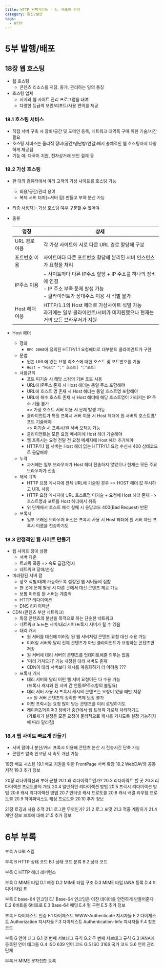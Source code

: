 ```yaml
---
title: HTTP 완벽가이드 - 5. 배포와 관리
category: 통신/보안
tags:
  - HTTP
---
```

# 5부 발행/배포

## 18장 웹 호스팅
+ 웹 호스팅
  - 콘텐츠 리소스를 저장, 중개, 관리하는 일의 통칭
+ 호스팅 업체
  - 서버와 웹 사이트 관리 프로그램을 대여
  - 다양한 등급의 보안/리포트/사용 편의를 제공

### 18.1 호스팅 서비스
+ 직접 서버 구축 시 장비/공간 및 도메인 등록, 네트워크 대역폭 구매 위한 기술/시간 필요
+ 호스팅 서비스는 물리적 장비(공간/냉난방/연결)에서 총체적인 웹 호스팅까지 다양하게 제공됨
+ 기능 예: 다국어 지원, 전자상거래 보안 결제 등

### 18.2 가상 호스팅
+ 한 대의 컴퓨터에서 여러 고객의 가상 사이트를 호스팅 가능
  - 비용/공간/관리 용이
  - 복제 서버 더미(=서버 팜) 만들고 부하 분산 가능 
+ 최종 사용자는 가상 호스팅 여부 구분할 수 없어야 
+ 종류

  |명칭|상세|
  |---|---|
  |URL 경로 이용|각 가상 사이트에 서로 다른 URL 경로 할당해 구분|
  |포트번호 이용|사이트마다 다른 포트번호 할당해 분리된 서버 인스턴스가 요청을 처리|
  |IP주소 이용|- 사이트마다 다른 IP주소 할당 + IP 주소를 하나의 장비에 연결 <br> - IP 주소 부족 문제 발생 가능 <br> - 클라이언트가 상대주소 이용 시 식별 불가|
  |Host 헤더 이용|HTTP/1.1의 Host 헤더로 가상사이트 식별 가능 <br> 과거에는 일부 클라이언트/서버가 미지원했으나 현재는 거의 모든 브라우저가 지원|

+ Host 헤더
  - 정의
    * `RFC 2068`에 정의된 HTTP/1.1 요청헤더로 대부분의 클라이언트가 구현 
  - 문법
    * 원본 URL에 있는 요청 리소스에 대한 호스트 및 포트번호를 기술
    * `Host = "Host" ":" 호스트[ ":"포트]`
  - 사용규칙
    * 포트 미기술 시 해당 스킴의 기본 포트 사용
    * URL에 IP주소 존재 시 Host 헤더는 동일 주소 포함해야
    * URL에 호스트 명 존재 시 Host 헤더는 동일 호스트명 포함해야
    * URL에 복수 호스트 존재 시 Host 해더에 해당 호스트명이 가리키는 IP 주소 기술 불가  
      => 가상 호스트 서버 이용 시 문제 발생 가능
    * 클라이언트가 특정 프록시 서버 이용 시 Host 헤더에 원 서버의 호스트명/포트 기술해야    
      => 미기술 시 프록시/원 서버 오작동 가능
    * 클라이언트는 모든 요청 메세지에 Host 헤더 기술해야
    * 웹 프록시는 요청 전달 전 요청 메세지에 Host 헤더 추가해야
    * HTTP/1.1 웹 서버는 Host 헤더 없는 HTTP/1.1 요청 수신시 400 상태코드로 응답해야    
  - 누락
    * 과거에는 일부 브라우저가 Host 헤더 전송하지 않았으나 현재는 모든 주요 브라우저가 전송
  - 해석 규칙
    * HTTP 요청 메시지에 전체 URL에 기술된 경우 => HOST 헤더 값 무시하고 URL 사용
    * HTTP 요청 메시지에 URL 호스트명 미기술 + 요청에 Host 헤더 존재 => 호스트명과 포트를 Host 헤더에서 취득
    * 위 단계에서 호스트 해석 실패 시 응답코드 400(Bad Request) 반환 
  - 프록시 
    * 일부 오래된 브라우저 버전은 프록시 사용 시 Host 헤더에 원 서버 아닌 프록시 이름을 전송하기도

### 18.3 안정적인 웹 사이트 만들기
+ 웹 사이트 장애 상황
  - 서버 다운
  - 트래픽 폭증 => 속도 급감/정지
  - 네트워크 장애/손실
+ 미러링된 서버 팜
  - 상호 식별/대체 가능하도록 설정된 웹 서버들의 집합
  - 한 곳에 문제 발생 시 다른 곳에서 대신 콘텐츠 제공 가능
  - 보통 미러링 된 서버는 계층적 
  - HTTP 리다이렉션
  - DNS 리다이렉션
+ CDN (콘텐츠 부산 네트워크)
  - 특정 콘텐츠의 분산을 목적으로 하는 단순한 네트워크
  - 네트워크 노드는 서버/대리서버/프록시 서버가 될 수 있음
  - 대리 캐시
    * 원 서버를 대신해 미러링 된 웹 서버처럼 콘텐츠 요청 대신 수용 가능
    * 미러링 서버와 달리 전체 콘텐츠가 아닌 클라이언트가 요청하는 콘텐츠만 저장
    * 원 서버에 대리 서버의 콘텐츠를 업데이트해줄 의무는 없음
    * '미리 가져오기' 기능 내장된 대리 서버도 존재
    * CDN이 대리 서버보다 캐시를 계층화하기 더 어려움 ???
  - 프록시 캐시 
    * 대리 서버와 달리 어떤 웹 서버 요청이든 다 수용 가능  
      (프록시 캐시와 원 서버 간 연동/IP주소합의 불필요)
    * 대리 서버 사용 시 프록시 캐시의 콘텐츠는 요청이 있을 때만 저장  
      => 원 서버 콘텐츠의 정확한 복제 보장 불가
    * 어떤 프락시는 요청 많이 받는 콘텐츠를 미리 로딩하기도
    * 레이어2/레이어3 장비가 중간에서 웹 트래픽 가로채 처리하기도   
      (가로채기 설정은 모든 요청이 물리적으로 캐시를 거치도록 설정 가능하지에 따라 달라짐)

### 18.4 웹 사이트 빠르게 만들기
+ 서버 팜이나 분산/캐시 프록시 이용해 콘텐츠 분산 시 전송시간 단축 가능 
+ 콘텐츠 압축 인코딩 시 속도 개선 가능

19장 배포 시스템
19.1 배포 지원을 위한 FrontPage 서버 확장
19.2 WebDAV와 공동 저작
19.3 추가 정보

20장 리다이렉션과 부하 균형
20.1 왜 리다이렉트인가?
20.2 리다이렉트 할 곳
20.3 리다이렉션 프로토콜의 개요
20.4 일반적인 리다이렉션 방법
20.5 프락시 리다이렉션 방법
20.6 캐시 리다이렉션 방법
20.7 인터넷 캐시 프로토콜
20.8 캐시 배열 라우팅 프로토콜
20.9 하이퍼텍스트 캐싱 프로토콜
20.10 추가 정보

21장 로깅과 사용 추적
21.1 로그란 무엇인가?
21.2 로그 포맷
21.3 적중 계량하기
21.4 개인 정보 보호에 대해
21.5 추가 정보

# 6부 부록

부록 A URI 스킴

부록 B HTTP 상태 코드
B.1 상태 코드 분류
B.2 상태 코드

부록 C HTTP 헤더 레퍼런스

부록 D MIME 타입
D.1 배경
D.2 MIME 타입 구조
D.3 MIME 타입 IANA 등록
D.4 미디어 타입 표

부록 E base-64 인코딩
E.1 Base-64 인코딩은 이진 데이터를 안전하게 만들어준다
E.2 8비트를 6비트로
E.3 Base-64 패딩
E.4 펄 구현
E.5 추가 정보

부록 F 다이제스트 인증
F.1 다이제스트 WWW-Authenticate 지시자들
F.2 다이제스트 Authorization 지시자들
F.3 다이제스트 Authentication-Info 지시자들
F.4 참조 코드

부록 G 언어 태그
G.1 첫 번째 서브태그 규칙
G.2 두 번째 서브태그 규칙
G.3 IANA에 등록된 언어 태그들
G.4 ISO 639 언어 코드
G.5 ISO 3166 국가 코드
G.6 언어 관리 단체

부록 H MIME 문자집합 등록
